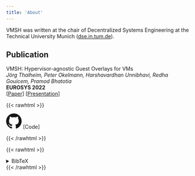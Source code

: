 ```yaml
---
title: 'About'
---
```


VMSH was written at the chair of Decentralized Systems Engineering at the Technical University Munich ([dse.in.tum.de](https://dse.in.tum.de/)).



## Publication

VMSH: Hypervisor-agnostic Guest Overlays for VMs  
_Jörg Thalheim, Peter Okelmann, Harshavardhan Unnibhavi, Redha Gouicem, Pramod Bhatotia_  
**EUROSYS 2022**  
[[Paper](/pdfs/vmsh_eurosys22.pdf)] [[Presentation]()]

{{< rawhtml >}}
<p>
<a href="https://github.com/Mic92/vmsh" style="text-decoration: none;" >
<img alt="github logo" src="/images/GitHub-Mark-120px-plus.png" style="width: 3em;" />
 [Code]
</a>
</p>
{{< /rawhtml >}}

{{< rawhtml >}}
<details>
<summary>BibTeX</summary>
{{< /rawhtml >}}
```
@inproceedings{DBLP:conf/eurosys/ThalheimOUGB22,
  author    = {J{\"{o}}rg Thalheim and
               Peter Okelmann and
               Harshavardhan Unnibhavi and
               Redha Gouicem and
               Pramod Bhatotia},
  title     = {{VMSH:} hypervisor-agnostic guest overlays for VMs},
  booktitle = {EuroSys},
  pages     = {678--696},
  publisher = {{ACM}},
  year      = {2022}
}
```
{{< rawhtml >}}
</details>
{{< /rawhtml >}}
